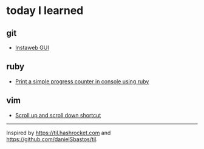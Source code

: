 # today I learned


## git
- [Instaweb GUI](./git/Instaweb%20GUI.md)

## ruby
- [Print a simple progress counter in console using ruby](./ruby/Print%20a%20simple%20progress%20counter%20in%20console%20using%20ruby.md)

## vim
- [Scroll up and scroll down shortcut](./vim/Scroll%20up%20and%20scroll%20down%20shortcut.md)

---
Inspired by https://til.hashrocket.com and https://github.com/danielSbastos/til.